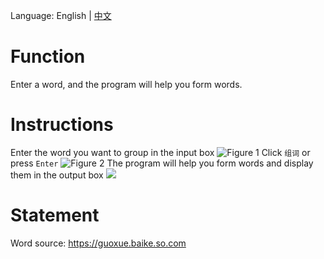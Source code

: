 Language: English | [中文](README-cn.md)
# Function
Enter a word, and the program will help you form words.

# Instructions
Enter the word you want to group in the input box
![Figure 1](https://cdn.luogu.com.cn/upload/image_hosting/zo05m4qm.png)
Click ```组词``` or press ```Enter```
![Figure 2](https://cdn.luogu.com.cn/upload/image_hosting/3md5vqua.png)
The program will help you form words and display them in the output box
![](https://cdn.luogu.com.cn/upload/image_hosting/v8bqgzt8.png)
# Statement
Word source: https://guoxue.baike.so.com